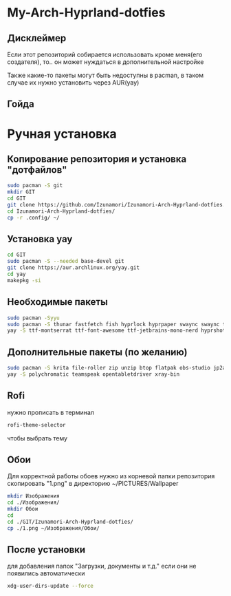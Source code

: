 # My-Arch-Hyprland-dotfies

## Дисклеймер
Если этот репозиторий собирается использовать кроме меня(его создателя), то.. он может нуждаться в дополнительной настройке

Также какие-то пакеты могут быть недоступны в pacman, в таком случае их нужно установить через AUR(yay)

## Гойда

# Ручная установка

## Копирование репозитория и установка "дотфайлов"

```bash
sudo pacman -S git
mkdir GIT
cd GIT
git clone https://github.com/Izunamori/Izunamori-Arch-Hyprland-dotfies.git
cd Izunamori-Arch-Hyprland-dotfies/
cp -r .config/ ~/
```

## Установка yay
```bash
cd GIT
sudo pacman -S --needed base-devel git
git clone https://aur.archlinux.org/yay.git
cd yay
makepkg -si
```

## Необходимые пакеты

```bash
sudo pacman -Syyu 
sudo pacman -S thunar fastfetch fish hyprlock hyprpaper swaync swaync ttf-jetbrains-mono gthumb rofi-wayland pavucontrol wl-clipboard wl-clip-persist cliphist waybar lib32-nvidia-utils gvfs hypridle nwg-look qt5ct qt6ct kvantum polkit-gnome hyprpicker
yay -S ttf-montserrat ttf-font-awesome ttf-jetbrains-mono-nerd hyprshot catppuccin-gtk-theme-mocha tela-circle-icon-theme bibata-cursor-theme
```

## Дополнительные пакеты (по желанию)
```bash
sudo pacman -S krita file-roller zip unzip btop flatpak obs-studio jp2a discord vscode telegram-desktop gparted
yay -S polychromatic teamspeak opentabletdriver xray-bin 
```
## Rofi 
нужно прописать в терминал
```bash
rofi-theme-selector
```
чтобы выбрать тему 

## Обои
Для корректной работы обоев нужно из корневой папки репозитория скопировать "1.png" в директорию ~/PICTURES/Wallpaper
```bash
mkdir Изображения
cd ./Изображения/
mkdir Обои
cd
cd ./GIT/Izunamori-Arch-Hyprland-dotfies/
cp ./1.png ~/Изображения/Обои/
```

## После установки
для добавления папок "Загрузки, документы и т.д." если они не появились автоматически
```bash
xdg-user-dirs-update --force
```

